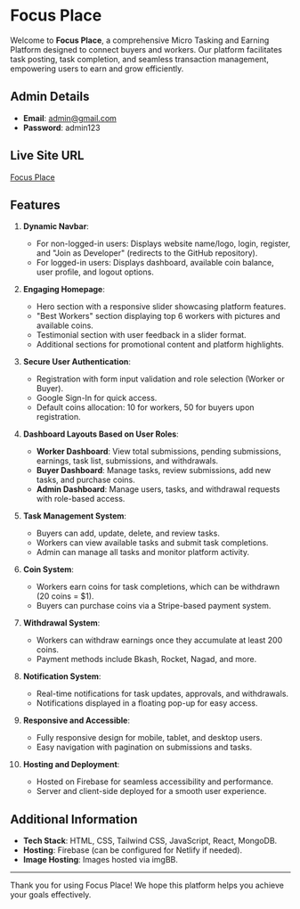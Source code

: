 # Focus Place

Welcome to **Focus Place**, a comprehensive Micro Tasking and Earning Platform designed to connect buyers and workers. Our platform facilitates task posting, task completion, and seamless transaction management, empowering users to earn and grow efficiently.

## Admin Details
- **Email**: admin@gmail.com
- **Password**: admin123
  
## Live Site URL
[Focus Place](https://focus-place-micro-job-placement.surge.sh/)

## Features
1. **Dynamic Navbar**:
   - For non-logged-in users: Displays website name/logo, login, register, and "Join as Developer" (redirects to the GitHub repository).
   - For logged-in users: Displays dashboard, available coin balance, user profile, and logout options.

2. **Engaging Homepage**:
   - Hero section with a responsive slider showcasing platform features.
   - "Best Workers" section displaying top 6 workers with pictures and available coins.
   - Testimonial section with user feedback in a slider format.
   - Additional sections for promotional content and platform highlights.

3. **Secure User Authentication**:
   - Registration with form input validation and role selection (Worker or Buyer).
   - Google Sign-In for quick access.
   - Default coins allocation: 10 for workers, 50 for buyers upon registration.

4. **Dashboard Layouts Based on User Roles**:
   - **Worker Dashboard**: View total submissions, pending submissions, earnings, task list, submissions, and withdrawals.
   - **Buyer Dashboard**: Manage tasks, review submissions, add new tasks, and purchase coins.
   - **Admin Dashboard**: Manage users, tasks, and withdrawal requests with role-based access.

5. **Task Management System**:
   - Buyers can add, update, delete, and review tasks.
   - Workers can view available tasks and submit task completions.
   - Admin can manage all tasks and monitor platform activity.

6. **Coin System**:
   - Workers earn coins for task completions, which can be withdrawn (20 coins = $1).
   - Buyers can purchase coins via a Stripe-based payment system.

7. **Withdrawal System**:
   - Workers can withdraw earnings once they accumulate at least 200 coins.
   - Payment methods include Bkash, Rocket, Nagad, and more.

8. **Notification System**:
   - Real-time notifications for task updates, approvals, and withdrawals.
   - Notifications displayed in a floating pop-up for easy access.

9. **Responsive and Accessible**:
   - Fully responsive design for mobile, tablet, and desktop users.
   - Easy navigation with pagination on submissions and tasks.

10. **Hosting and Deployment**:
    - Hosted on Firebase for seamless accessibility and performance.
    - Server and client-side deployed for a smooth user experience.

## Additional Information
- **Tech Stack**: HTML, CSS, Tailwind CSS, JavaScript, React, MongoDB.
- **Hosting**: Firebase (can be configured for Netlify if needed).
- **Image Hosting**: Images hosted via imgBB.

---

Thank you for using Focus Place! We hope this platform helps you achieve your goals effectively.

